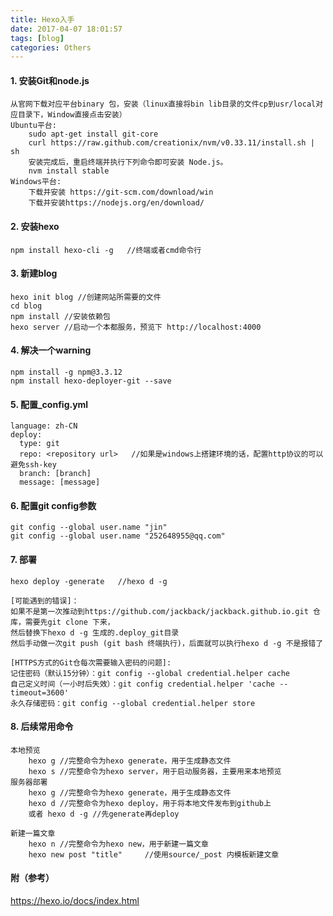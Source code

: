 ```yaml
---
title: Hexo入手
date: 2017-04-07 18:01:57
tags: [blog]
categories: Others
---
```


#### 1. 安装Git和node.js
	从官网下载对应平台binary 包，安装（linux直接将bin lib目录的文件cp到usr/local对应目录下，Window直接点击安装）
	Ubuntu平台:
		sudo apt-get install git-core
		curl https://raw.github.com/creationix/nvm/v0.33.11/install.sh | sh
		安装完成后，重启终端并执行下列命令即可安装 Node.js。
		nvm install stable
	Windows平台:
		下载并安装 https://git-scm.com/download/win
		下载并安装https://nodejs.org/en/download/
	
#### 2. 安装hexo
	npm install hexo-cli -g   //终端或者cmd命令行

<!-- more -->

#### 3. 新建blog
	hexo init blog //创建网站所需要的文件
	cd blog
	npm install	//安装依赖包
	hexo server //启动一个本都服务，预览下 http://localhost:4000

#### 4. 解决一个warning
	npm install -g npm@3.3.12
	npm install hexo-deployer-git --save

#### 5. 配置_config.yml
	language: zh-CN
	deploy:
	  type: git
	  repo: <repository url>   //如果是windows上搭建环境的话，配置http协议的可以避免ssh-key
	  branch: [branch]
	  message: [message]

#### 6. 配置git config参数
	git config --global user.name "jin"
	git config --global user.name "252648955@qq.com"
	
#### 7. 部署
	hexo deploy -generate   //hexo d -g 

	[可能遇到的错误]：
	如果不是第一次推动到https://github.com/jackback/jackback.github.io.git 仓库，需要先git clone 下来，
	然后替换下hexo d -g 生成的.deploy_git目录
	然后手动做一次git push (git bash 终端执行)，后面就可以执行hexo d -g 不是报错了

	[HTTPS方式的Git仓每次需要输入密码的问题]:
	记住密码（默认15分钟）：git config --global credential.helper cache
	自己定义时间（一小时后失效）：git config credential.helper 'cache --timeout=3600'
	永久存储密码：git config --global credential.helper store
	
#### 8. 后续常用命令
	本地预览 
		hexo g //完整命令为hexo generate，用于生成静态文件 
		hexo s //完整命令为hexo server，用于启动服务器，主要用来本地预览 
	服务器部署
		hexo g //完整命令为hexo generate，用于生成静态文件 
		hexo d //完整命令为hexo deploy，用于将本地文件发布到github上 
		或者 hexo d -g //先generate再deploy
	
	新建一篇文章
		hexo n //完整命令为hexo new，用于新建一篇文章
		hexo new post "title"     //使用source/_post 内模板新建文章


    
#### 附（参考）
https://hexo.io/docs/index.html


